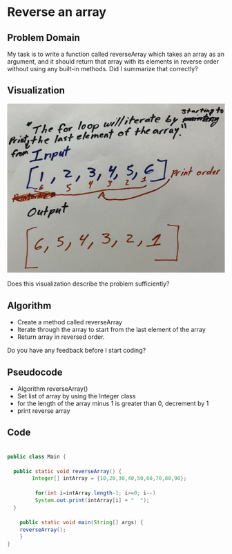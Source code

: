 # Reverse an array

## Problem Domain

My task is to write a function called reverseArray which takes an array as an argument, and it should return that array with its elements in reverse order without using any built-in methods. Did I summarize that correctly?

## Visualization

![Visualization](./Assets/wb1.png)

Does this visualization describe the problem sufficiently?

## Algorithm

- Create a method called reverseArray
- Iterate through the array to start from the last element of the array
- Return array in reversed order.

Do you have any feedback before I start coding?

## Pseudocode

- Algorithm reverseArray()
- Set list of array by using the Integer class
- for the length of the array minus 1 is greater than 0, decrement by 1
- print  reverse array

## Code

``` Java

public class Main {

  public static void reverseArray() {
        Integer[] intArray = {10,20,30,40,50,60,70,80,90};

         for(int i=intArray.length-1; i>=0; i--)
         System.out.print(intArray[i] + "  ");
  }

    public static void main(String[] args) {
    reverseArray();
    }
}

```
